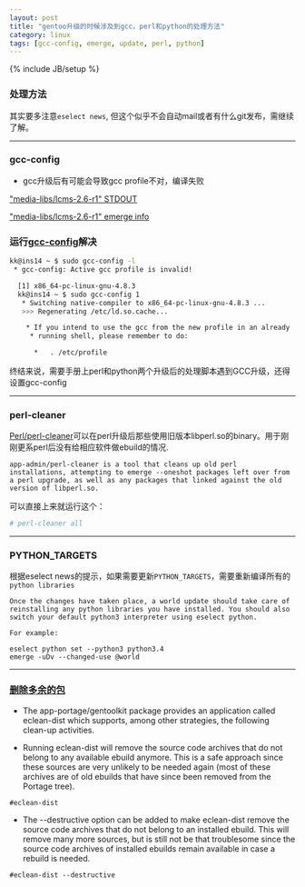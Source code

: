 ```yaml
---
layout: post
title: "gentoo升级的时候涉及到gcc，perl和python的处理方法"
category: linux
tags: [gcc-config, emerge, update, perl, python]
---
```

{% include JB/setup %}

### 处理方法

其实要多注意`eselect news`, 但这个似乎不会自动mail或者有什么git发布，需继续了解。

*****

### gcc-config

* gcc升级后有可能会导致gcc profile不对，编译失败

["media-libs/lcms-2.6-r1" STDOUT](https://bpaste.net/show/7ef0633bcf7f)

["media-libs/lcms-2.6-r1" emerge info](https://bpaste.net/show/1d6aed089d24)

### 运行[gcc-config](http://wiki.gentoo.org/wiki/Upgrading_GCC)解决

```bash
kk@ins14 ~ $ sudo gcc-config -l
 * gcc-config: Active gcc profile is invalid!

  [1] x86_64-pc-linux-gnu-4.8.3
  kk@ins14 ~ $ sudo gcc-config 1
   * Switching native-compiler to x86_64-pc-linux-gnu-4.8.3 ...
   >>> Regenerating /etc/ld.so.cache...                                                                                 [ ok ]

    * If you intend to use the gcc from the new profile in an already
     * running shell, please remember to do:

      *   . /etc/profile
```

终结来说，需要手册上perl和python两个升级后的处理脚本遇到GCC升级，还得设置gcc-config

*****

### perl-cleaner

[Perl/perl-cleaner](http://wiki.gentoo.org/wiki/Project:Perl/perl-cleaner)可以在perl升级后那些使用旧版本libperl.so的binary。用于刚刚更系perl后没有给相应软件做ebuild的情况.

```
app-admin/perl-cleaner is a tool that cleans up old perl installations, attempting to emerge --oneshot packages left over from a perl upgrade, as well as any packages that linked against the old version of libperl.so.
```

可以直接上来就运行这个：

```bash
# perl-cleaner all
```

*****

### PYTHON_TARGETS

根据eselect news的提示，如果需要更新`PYTHON_TARGETS`，需要重新编译所有的`python libraries`

```
Once the changes have taken place, a world update should take care of
reinstalling any python libraries you have installed. You should also
switch your default python3 interpreter using eselect python.

For example:

eselect python set --python3 python3.4
emerge -uDv --changed-use @world
```

*****

### [删除多余的包](https://wiki.gentoo.org/wiki/Knowledge_Base:Remove_obsoleted_distfiles)

* The app-portage/gentoolkit package provides an application called eclean-dist which supports, among other strategies, the following clean-up activities.

* Running eclean-dist will remove the source code archives that do not belong to any available ebuild anymore. This is a safe approach since these sources are very unlikely to be needed again (most of these archives are of old ebuilds that have since been removed from the Portage tree).

```
#eclean-dist

```

* The --destructive option can be added to make eclean-dist remove the source code archives that do not belong to an installed ebuild. This will remove many more sources, but is still not be that troublesome since the source code archives of installed ebuilds remain available in case a rebuild is needed.

```
#eclean-dist --destructive
```
